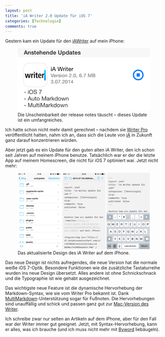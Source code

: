 ```yaml
---
layout: post
title: 'iA Writer 2.0 Update für iOS 7'
categories: [Technologie]
comments: true
---
```


Gestern kam ein Update für den [iAWriter](https://itunes.apple.com/us/app/ia-writer/id392502056?mt=8&ign-mpt=uo%3D4) auf mein iPhone<!--more-->:

<figure><img src='/images/iA%20Writer%20Update.PNG' /><figcaption>
Die Unscheinbarkeit der release notes täuscht – dieses Update ist ein umfangreiches.</figcaption></figure>

Ich hatte schon nicht mehr damit gerechnet – nachdem sie [Writer Pro](http://writer.pro/) veröffentlicht hatten, nahm ich an, dass sich die Leute von [iA](http://ia.net) in Zukunft ganz darauf konzentrieren würden.

Aber jetzt gab es ein Update für den guten alten iA Writer, den ich schon seit Jahren auf meinem iPhone benutze. Tatsächlich war er der die letzte App auf meinem Homescreen, die nicht für iOS 7 optimiert war. Jetzt nicht mehr:

<figure><img src='/images/writer-update.jpg' /><figcaption>
Das aktualisierte Design des iA Writer auf dem iPhone.</figcaption></figure>

Das neue Design ist nichts aufregendes, die neue Version hat die normale weiße iOS 7-Optik. Besondere Funktionen wie die zusätzliche Tastaturreihe wurden ins neue Design übersetzt. Alles andere ist ohne Schnickschnack und die Typographie ist wie gehabt ausgezeichnet.

Das wichtigste neue Feature ist die dynamische Hervorhebung der Markdown-Syntax, wie sie vom Writer Pro bekannt ist. Dank [MultiMarkdown](http://fletcherpenney.net/multimarkdown/)-Unterstützung sogar für Fußnoten. Die Hervorhebungen sind unauffällig und schick und passen ganz gut zur [Mac-Version des Writer](http://www.iawriter.com/mac/).

Ich schreibe zwar nur selten an Artikeln auf dem iPhone, aber für den Fall war der Writer immer gut geeignet. Jetzt, mit Syntax-Hervorhebung, kann er alles, was ich brauche (und ich muss nicht mehr mit [Byword](http://bywordapp.com/) liebäugeln).